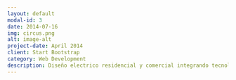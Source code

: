 ```yaml
---
layout: default
modal-id: 3
date: 2014-07-16
img: circus.png
alt: image-alt
project-date: April 2014
client: Start Bootstrap
category: Web Development
description: Diseño electrico residencial y comercial integrando tecnologia de automatizacion de espacios. Eficiencia y diseño.
---
```

